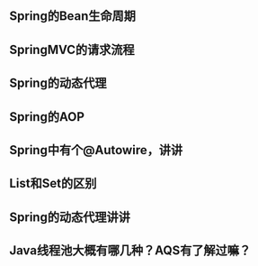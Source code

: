 ## Spring的Bean生命周期

## SpringMVC的请求流程

## Spring的动态代理

## Spring的AOP

## Spring中有个@Autowire，讲讲

## List和Set的区别

## Spring的动态代理讲讲

## Java线程池大概有哪几种？AQS有了解过嘛？